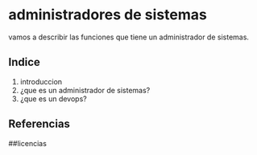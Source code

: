 # administradores de sistemas
vamos a describir las funciones que tiene un administrador de sistemas.
## Indice
1. introduccion
2. ¿que es un administrador de sistemas?
3. ¿que es un devops?
## Referencias

##licencias
